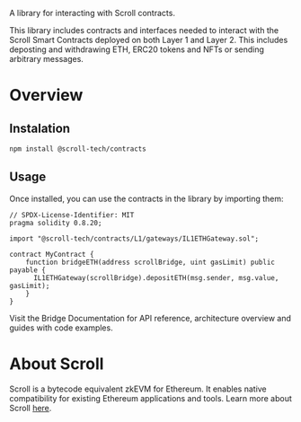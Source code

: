A library for interacting with Scroll contracts.

This library includes contracts and interfaces needed to interact with the Scroll Smart Contracts deployed on both Layer 1 and Layer 2. This includes deposting and withdrawing ETH, ERC20 tokens and NFTs or sending arbitrary messages. 

# Overview

## Instalation

```bash
npm install @scroll-tech/contracts
```

## Usage

Once installed, you can use the contracts in the library by importing them:

```solidity
// SPDX-License-Identifier: MIT
pragma solidity 0.8.20;

import "@scroll-tech/contracts/L1/gateways/IL1ETHGateway.sol";

contract MyContract {
    function bridgeETH(address scrollBridge, uint gasLimit) public payable {
      IL1ETHGateway(scrollBridge).depositETH(msg.sender, msg.value, gasLimit);
    }
}
```

Visit the Bridge Documentation for API reference, architecture overview and guides with code examples.

# About Scroll

Scroll is a bytecode equivalent zkEVM for Ethereum. It enables native compatibility for existing Ethereum applications and tools. Learn more about Scroll [here](https://scroll.io/).